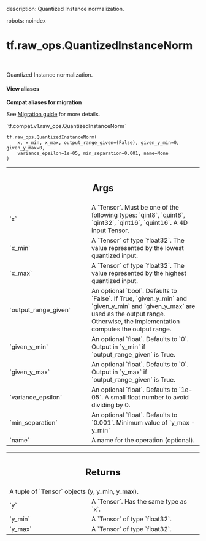 description: Quantized Instance normalization.

robots: noindex

# tf.raw_ops.QuantizedInstanceNorm

<!-- Insert buttons and diff -->

<table class="tfo-notebook-buttons tfo-api nocontent" align="left">

</table>



Quantized Instance normalization.

<section class="expandable">
  <h4 class="showalways">View aliases</h4>
  <p>
<b>Compat aliases for migration</b>
<p>See
<a href="https://www.tensorflow.org/guide/migrate">Migration guide</a> for
more details.</p>
<p>`tf.compat.v1.raw_ops.QuantizedInstanceNorm`</p>
</p>
</section>

<pre class="devsite-click-to-copy prettyprint lang-py tfo-signature-link">
<code>tf.raw_ops.QuantizedInstanceNorm(
    x, x_min, x_max, output_range_given=(False), given_y_min=0, given_y_max=0,
    variance_epsilon=1e-05, min_separation=0.001, name=None
)
</code></pre>



<!-- Placeholder for "Used in" -->


<!-- Tabular view -->
 <table class="responsive fixed orange">
<colgroup><col width="214px"><col></colgroup>
<tr><th colspan="2"><h2 class="add-link">Args</h2></th></tr>

<tr>
<td>
`x`
</td>
<td>
A `Tensor`. Must be one of the following types: `qint8`, `quint8`, `qint32`, `qint16`, `quint16`.
A 4D input Tensor.
</td>
</tr><tr>
<td>
`x_min`
</td>
<td>
A `Tensor` of type `float32`.
The value represented by the lowest quantized input.
</td>
</tr><tr>
<td>
`x_max`
</td>
<td>
A `Tensor` of type `float32`.
The value represented by the highest quantized input.
</td>
</tr><tr>
<td>
`output_range_given`
</td>
<td>
An optional `bool`. Defaults to `False`.
If True, `given_y_min` and `given_y_min`
and `given_y_max` are used as the output range. Otherwise,
the implementation computes the output range.
</td>
</tr><tr>
<td>
`given_y_min`
</td>
<td>
An optional `float`. Defaults to `0`.
Output in `y_min` if `output_range_given` is True.
</td>
</tr><tr>
<td>
`given_y_max`
</td>
<td>
An optional `float`. Defaults to `0`.
Output in `y_max` if `output_range_given` is True.
</td>
</tr><tr>
<td>
`variance_epsilon`
</td>
<td>
An optional `float`. Defaults to `1e-05`.
A small float number to avoid dividing by 0.
</td>
</tr><tr>
<td>
`min_separation`
</td>
<td>
An optional `float`. Defaults to `0.001`.
Minimum value of `y_max - y_min`
</td>
</tr><tr>
<td>
`name`
</td>
<td>
A name for the operation (optional).
</td>
</tr>
</table>



<!-- Tabular view -->
 <table class="responsive fixed orange">
<colgroup><col width="214px"><col></colgroup>
<tr><th colspan="2"><h2 class="add-link">Returns</h2></th></tr>
<tr class="alt">
<td colspan="2">
A tuple of `Tensor` objects (y, y_min, y_max).
</td>
</tr>
<tr>
<td>
`y`
</td>
<td>
A `Tensor`. Has the same type as `x`.
</td>
</tr><tr>
<td>
`y_min`
</td>
<td>
A `Tensor` of type `float32`.
</td>
</tr><tr>
<td>
`y_max`
</td>
<td>
A `Tensor` of type `float32`.
</td>
</tr>
</table>

